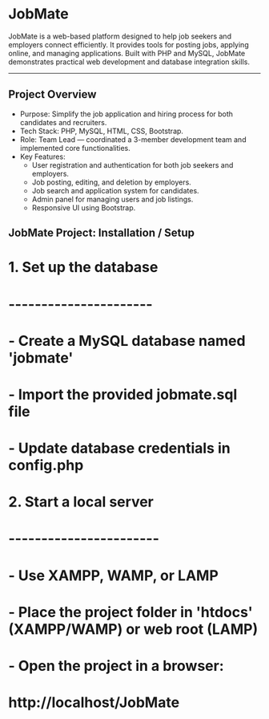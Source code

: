 # JobMate

JobMate is a web-based platform designed to help job seekers and employers connect efficiently. It provides tools for posting jobs, applying online, and managing applications. Built with PHP and MySQL, JobMate demonstrates practical web development and database integration skills.

---

## Project Overview

- Purpose: Simplify the job application and hiring process for both candidates and recruiters.
- Tech Stack: PHP, MySQL, HTML, CSS, Bootstrap.
- Role: Team Lead — coordinated a 3-member development team and implemented core functionalities.
- Key Features:
  - User registration and authentication for both job seekers and employers.
  - Job posting, editing, and deletion by employers.
  - Job search and application system for candidates.
  - Admin panel for managing users and job listings.
  - Responsive UI using Bootstrap.

## JobMate Project: Installation / Setup

# 1. Set up the database
# ----------------------
# - Create a MySQL database named 'jobmate'
# - Import the provided jobmate.sql file
# - Update database credentials in config.php

# 2. Start a local server
# -----------------------
# - Use XAMPP, WAMP, or LAMP
# - Place the project folder in 'htdocs' (XAMPP/WAMP) or web root (LAMP)
# - Open the project in a browser:
#   http://localhost/JobMate

